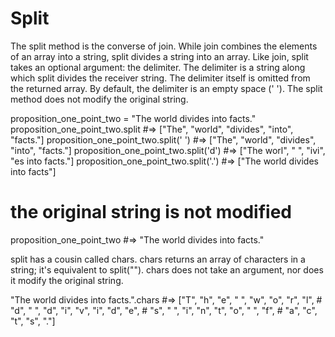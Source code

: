 # Split
The split method is the converse of join. While join combines the elements of an array into a string, split divides a string into an array. Like join, split takes an optional argument: the delimiter. The delimiter is a string along which split divides the receiver string. The delimiter itself is omitted from the returned array. By default, the delimiter is an empty space (' '). The split method does not modify the original string.

proposition_one_point_two = "The world divides into facts."
proposition_one_point_two.split #=> ["The", "world", "divides", "into", "facts."]
proposition_one_point_two.split(' ') #=> ["The", "world", "divides", "into", "facts."]
proposition_one_point_two.split('d') #=> ["The worl", " ", "ivi", "es into facts."]
proposition_one_point_two.split('.') #=> ["The world divides into facts"]

# the original string is not modified
proposition_one_point_two #=> "The world divides into facts."

split has a cousin called chars. chars returns an array of characters in a string; it's equivalent to split(""). chars does not take an argument, nor does it modify the original string.

"The world divides into facts.".chars #=> ["T", "h", "e", " ", "w", "o", "r", "l",
                                      #    "d", " ", "d", "i", "v", "i", "d", "e",
                                      #    "s", " ", "i", "n", "t", "o", " ", "f",
                                      #    "a", "c", "t", "s", "."]
